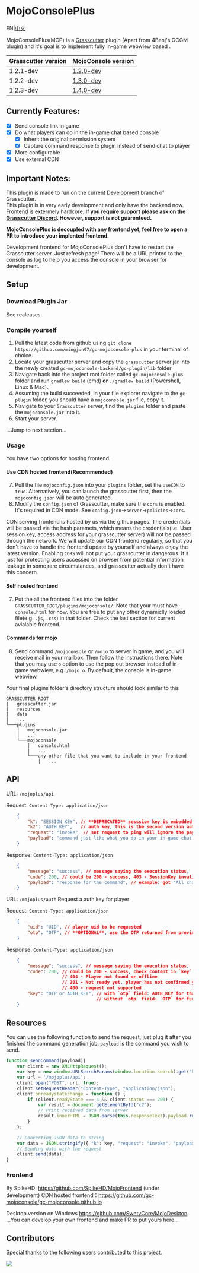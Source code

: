 # MojoConsolePlus

EN|[中文](./README-zh.md)

MojoConsolePlus(MCP) is a [Grasscutter](https://github.com/Grasscutters/Grasscutter) plugin (Apart from 4Benj's GCGM plugin) and it's goal is to implement fully in-game webwiew based .

| Grasscutter version | MojoConsole version |
| ------------------- | ------------------- |
| 1.2.1-dev           | [1.2.0-dev](https://github.com/gc-mojoconsole/gc-mojoconsole-backend/releases/tag/dev-1.2.0)           |
| 1.2.2-dev           | [1.3.0-dev](https://github.com/gc-mojoconsole/gc-mojoconsole-backend/releases/tag/dev-1.3.0)           |
| 1.2.3-dev           | [1.4.0-dev](https://github.com/gc-mojoconsole/gc-mojoconsole-backend/releases/tag/dev-1.4.0)           |

## Currently Features: 
- [x] Send console link in game
- [x] Do what players can do in the in-game chat based console
    - [x] Inherit the original permission system
    - [x] Capture command response to plugin instead of send chat to player
- [x] More configurable
- [x] Use external CDN

## Important Notes:
This plugin is made to run on the current [Development](https://github.com/Grasscutters/Grasscutter/tree/development) branch of Grasscutter. \
This plugin is in very early development and only have the backend now. Frontend is extermely hardcore.
**If you require support please ask on the [Grasscutter Discord](https://discord.gg/T5vZU6UyeG). However, support is not guarenteed.**

**MojoConsolePlus is decoupled with any frontend yet, feel free to open a PR to introduce your implented frontend.**

Development frontend for MojoConsolePlus don't have to restart the Grasscutter server. Just refresh page! There will be a URL printed to the console as log to help you access the console in your browser for development.

## Setup 
### Download Plugin Jar

See realeases.

### Compile yourself
1. Pull the latest code from github using ``git clone https://github.com/mingjun97/gc-mojoconsole-plus`` in your terminal of choice.
2. Locate your grasscutter server and copy the ``grasscutter`` server jar into the newly created ``gc-mojoconsole-backend/gc-plugin/lib`` folder
3. Navigate back into the project root folder called ``gc-mojoconsole-plus`` folder and run ``gradlew build`` (cmd) **or** ``./gradlew build`` (Powershell, Linux & Mac).
4. Assuming the build succeeded, in your file explorer navigate to the ``gc-plugin`` folder, you should have a ``mojoconsole.jar`` file, copy it.
5. Navigate to your ``Grasscutter`` server, find the ``plugins`` folder and paste the ``mojoconsole.jar`` into it. 
6. Start your server.

...Jump to next section...

### Usage

You have two options for hosting frontend.

#### Use CDN hosted frontend(Recommended)

7. Pull the file `mojoconfig.json` into your `plugins` folder, set the `useCDN` to `true`. Alternatively, you can launch the grasscutter first, then the `mojoconfig.json` will be auto generated.
8. Modify the `config.json` of Grasscutter, make sure the `cors` is enabled. It's required in CDN mode.  See `config.json`->`server`->`policies`->`cors`.

CDN serving frontend is hosted by us via the github pages. The credentials will be passed via the hash paramets, which means the credentials(i.e. User session key, access address for your grasscutter server) will not be passed through the network. We will update our CDN frontend regularly, so that you don't have to handle the frontend update by yourself and always enjoy the latest version. Enabling `CORS` will not put your grasscutter in dangerous. It's just for protecting users accessed on browser from potential information leakage in some rare circumstances, and grasscutter actually don't have this concern.

#### Self hosted frontend
7. Put the all the frontend files into the folder `GRASSCUTTER_ROOT/plugins/mojoconsole/`. Note that your must have `console.html` for now. You are free to put any other dynamiclly loaded file(e.g. `.js`, `.css`) in that folder. Check the last section for current avialable frontend.

#### Commands for mojo

8. Send command `/mojoconsole` or `/mojo` to server in game, and you will receive mail in your mailbox. Then follow the instructions there. Note that you may use `o` option to use the pop out browser instead of in-game webwiew, e.g. `/mojo o`. By default, the console is in-game webview.

Your final plugins folder's directory structure should look similar to this
```
GRASSCUTTER_ROOT
|   grasscutter.jar
|   resources
|   data
|   ...
└───plugins
    │   mojoconsole.jar
    │   ...
    └───mojoconsole
        │   console.html
        |   ...
        └───any other file that you want to include in your frontend
            │   ...
```


## API

URL: `/mojoplus/api`

Request: `Content-Type: application/json`
```json
    {
        "k": "SESSION_KEY", // **DEPRECATED** sesssion key is embedded in the mail, can be retreved via the GET params.
        "k2": "AUTH_KEY",   // auth key, this is the second version auth key, choose either `k` or `k2`
        "request": "invoke", // set request to ping will ignore the payload, which just check the aliveness of current sessionKey 
        "payload": "command just like what you do in your in game chat console" // example: "heal" for heal all avatars
    }
```

Response: `Content-Type: application/json`
```json
    {
        "message": "success", // message saying the execution status,
        "code": 200, // could be 200 - success, 403 - SessionKey invalid, 500 - Command execution error (should from command), 400 - request not supported
        "payload": "response for the command", // example: got "All characters have been healed." when invoking with "heal"
    }
```

URL: `/mojoplus/auth` Request a auth key for player

Request: `Content-Type: application/json`
```json
    {
        "uid": "UID", // player uid to be requested
        "otp": "OTP", // **OPTIONAL**, use the OTP returned from previous `auth` request to check the status of the ticket.
    }
```

Response: `Content-Type: application/json`
```json
    {
        "message": "success", // message saying the execution status,
        "code": 200, // could be 200 - success, check content in `key` field,
                     // 404 - Player not found or offline
                     // 201 - Not ready yet, player has not confirmed yet
                     // 400 - request not supported
        "key": "OTP or AUTH_KEY", // with `otp` field: AUTH_KEY for that player
                                  // without `otp` field: `OTP` for further request
    }
```

## Resources

You can use the following function to send the request, just plug it after you finished the command generation job. `payload` is the command you wish to send.

```javascript
function sendCommand(payload){
    var client = new XMLHttpRequest();
    var key = new window.URLSearchParams(window.location.search).get("k");
    var url = '/mojoplus/api';
    client.open("POST", url, true);
    client.setRequestHeader("Content-Type", "application/json");
    client.onreadystatechange = function () {
        if (client.readyState === 4 && client.status === 200) {
            var result = document.getElementById("c2");
            // Print received data from server
            result.innerHTML = JSON.parse(this.responseText).payload.replace(/\n/g, "<p/>");
        }
    };

    // Converting JSON data to string
    var data = JSON.stringify({ "k": key, "request": "invoke", "payload": payload });
    // Sending data with the request
    client.send(data);
}
```

### Frontend

By SpikeHD: https://github.com/SpikeHD/MojoFrontend (under development)
CDN hosted frontend：https://github.com/gc-mojoconsole/gc-mojoconsole.github.io

Desktop version on Windows https://github.com/SwetyCore/MojoDesktop  
...You can develop your own frontend and make PR to put yours here...


## Contributors

Special thanks to the following users contributed to this project.

<a href="https://github.com/gc-mojoconsole/gc-mojoconsole-backend/graphs/contributors">
  <img src="https://contrib.rocks/image?repo=gc-mojoconsole/gc-mojoconsole-backend" />
</a>